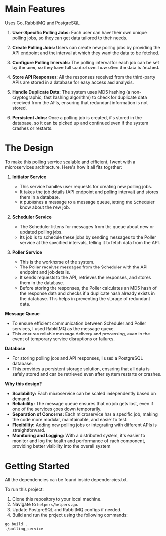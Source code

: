 
# Main Features

Uses Go, RabbitMQ and PostgreSQL

1. **User-Specific Polling Jobs:** Each user can have their own unique polling jobs, so they can get data tailored to their needs.

2. **Create Polling Jobs:** Users can create new polling jobs by providing the API endpoint and the interval at which they want the data to be fetched.

3. **Configure Polling Intervals:** The polling interval for each job can be set by the user, so they have full control over how often the data is fetched.

4. **Store API Responses:** All the responses received from the third-party APIs are stored in a database for easy access and analysis.

5. **Handle Duplicate Data:** The system uses MD5 hashing (a non-cryptographic, fast hashing algorithm) to check for duplicate data received from the APIs, ensuring that redundant information is not stored.

6. **Persistent Jobs:** Once a polling job is created, it's stored in the database, so it can be picked up and continued even if the system crashes or restarts.

# The Design

To make this polling service scalable and efficient, I went with a microservices architecture. Here's how it all fits together:

1. **Initiator Service**

   - This service handles user requests for creating new polling jobs.
   - It takes the job details (API endpoint and polling interval) and stores them in a database.
   - It publishes a message to a message queue, letting the Scheduler know about the new job.

2. **Scheduler Service**

   - The Scheduler listens for messages from the queue about new or updated polling jobs.
   - Its job is to schedule these jobs by sending messages to the Poller service at the specified intervals, telling it to fetch data from the API.

3. **Poller Service**

   - This is the workhorse of the system.
   - The Poller receives messages from the Scheduler with the API endpoint and job details.
   - It sends requests to the API, retrieves the responses, and stores them in the database.
   - Before storing the responses, the Poller calculates an MD5 hash of the response data and checks if a duplicate hash already exists in the database. This helps in preventing the storage of redundant data.

**Message Queue**

- To ensure efficient communication between Scheduler and Poller services, I used RabbitMQ as the message queue.
- This ensures reliable message delivery and processing, even in the event of temporary service disruptions or failures.

**Database**

- For storing polling jobs and API responses, I used a PostgreSQL database.
- This provides a persistent storage solution, ensuring that all data is safely stored and can be retrieved even after system restarts or crashes.

**Why this design?**

- **Scalability:** Each microservice can be scaled independently based on demand.
- **Reliability:** The message queue ensures that no job gets lost, even if one of the services goes down temporarily.
- **Separation of Concerns:** Each microservice has a specific job, making the code more modular, maintainable, and easier to test.
- **Flexibility:** Adding new polling jobs or integrating with different APIs is straightforward.
- **Monitoring and Logging:** With a distributed system, it's easier to monitor and log the health and performance of each component, providing better visibility into the overall system.

# Getting Started

All the dependencies can be found inside dependencies.txt.

To run this project:

1. Clone this repository to your local machine.
2. Navigate to `helpers/helpers.go`.
3. Update PostgreSQL and RabbitMQ configs if needed.
4. Build and run the project using the following commands:

```bash
go build .
./polling_service

